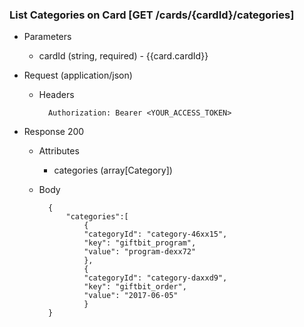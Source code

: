 ### List Categories on Card [GET /cards/{cardId}/categories]
+ Parameters
    + cardId (string, required) - {{card.cardId}}
    
+ Request (application/json)
    + Headers
    
            Authorization: Bearer <YOUR_ACCESS_TOKEN>
    
+ Response 200
    + Attributes
        + categories (array[Category])

    + Body

            {
                "categories":[
                    {
                    "categoryId": "category-46xx15",
                    "key": "giftbit_program",
                    "value": "program-dexx72"
                    },
                    {
                    "categoryId": "category-daxxd9",
                    "key": "giftbit_order",
                    "value": "2017-06-05"
                    }
            }
